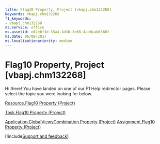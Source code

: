 ```yaml
---
title: Flag10 Property, Project [vbapj.chm132268]
keywords: vbapj.chm132268
f1_keywords:
- vbapj.chm132268
ms.service: office
ms.assetid: e82ebf1d-55a4-4d36-8e65-4ae0cab0368f
ms.date: 06/08/2017
ms.localizationpriority: medium
---
```



# Flag10 Property, Project [vbapj.chm132268]

Hi there! You have landed on one of our F1 Help redirector pages. Please select the topic you were looking for below.

[Resource.Flag10 Property (Project)](https://msdn.microsoft.com/library/7d061e96-4cf0-beb0-13d2-2f1e6c1a19bd%28Office.15%29.aspx)

[Task.Flag10 Property (Project)](https://msdn.microsoft.com/library/68ba415e-8242-986b-dd90-d7ee4dbef58b%28Office.15%29.aspx)

[Application.GlobalViewsCombination Property (Project)](https://msdn.microsoft.com/library/9eace5f8-163e-9b55-2ca4-f1bf43bf12d4%28Office.15%29.aspx)
[Assignment.Flag10 Property (Project)](https://msdn.microsoft.com/library/204a3d12-fb71-2277-c613-f9427402dff1%28Office.15%29.aspx)

[!include[Support and feedback](~/includes/feedback-boilerplate.md)]